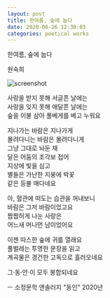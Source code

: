 ```yaml
---
layout: post
title: 한여름, 숲에 눕다
date: 2020-06-26 12:30:03
categories: poetical works
---
```


한여름, 숲에 눕다

원숙희

![screenshot]({{site.md_img_url}}/20200626-01.jpg)

사랑을 받지 못해 서글픈 날에는  
사랑을 잊지 못해 애달픈 날에는  
숲을 이불 삼아 풀베게를 베고 누워요  

지나가는 바람은 지나가게  
몰려다니는 바람은 몰려다니게  
그냥 그대로 놔둔 채  
달은 어둠의 조각보 접어  
지상에 빛을 심고  
별들은 가난한 지붕에 박꽃  
같은 등불 매다네요  

아, 혈관에 떠도는 습관을 꺼내보니  
바람은 그저 바람이었고요  
짭짭허게 나눈 사랑은  
어느새 머나먼 남이었어요  

이젠 따스한 숲에 귀를 열래요  
풀벌레는 투명한 문장을 읽고  
계곡물은 경건한 고독으로 흘러오네요  

그·동·안·이 모두 봉합되네요



ㅡ 소정문학 앤솔러지 "동인" 2020년